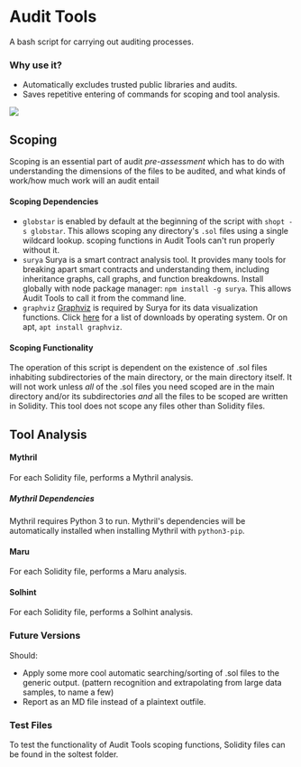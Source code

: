 # Audit Tools
A bash script for carrying out auditing processes.

### Why use it?

* Automatically excludes trusted public libraries and audits.
* Saves repetitive entering of commands for scoping and tool analysis.

<kbd>
  <img src="https://github.com/chronaeon/audit-tools/blob/master/ss1.png?raw=true" style="margin-right:50px"; \>
</kbd>

## Scoping

Scoping is an essential part of audit _pre-assessment_ which has to do with understanding the dimensions of the files to be audited, and what kinds of work/how much work will an audit entail

#### Scoping Dependencies
- `globstar` is enabled by default at the beginning of the script with `shopt -s globstar`. This allows scoping any directory's `.sol` files using a single wildcard lookup. scoping functions in Audit Tools can't run properly without it.
- `surya` Surya is a smart contract analysis tool. It provides many tools for breaking apart smart contracts and understanding them, including inheritance graphs, call graphs, and function breakdowns. Install globally with node package manager: `npm install -g surya`. This allows Audit Tools to call it from the command line.
- `graphviz` [Graphviz](https://www.graphviz.org/download/) is required by Surya for its data visualization functions. Click [here](https://www.graphviz.org/download/) for a list of downloads by operating system. Or on apt, `apt install graphviz`.

#### Scoping Functionality

The operation of this script is dependent on the existence of .sol files inhabiting subdirectories of the main directory, or the main directory itself. It will not work unless _all_ of the .sol files you need scoped are in the main directory and/or its subdirectories _and_ all the files to be scoped are written in Solidity. This tool does not scope any files other than Solidity files.

## Tool Analysis

#### Mythril
For each Solidity file, performs a Mythril analysis.

##### Mythril Dependencies
Mythril requires Python 3 to run. Mythril's dependencies will be automatically installed when installing Mythril with `python3-pip`.

#### Maru
For each Solidity file, performs a Maru analysis.

#### Solhint
For each Solidity file, performs a Solhint analysis.

### Future Versions
Should:
- Apply some more cool automatic searching/sorting of .sol files to the generic output. (pattern recognition and extrapolating from large data samples, to name a few)
- Report as an MD file instead of a plaintext outfile.
 
### Test Files

To test the functionality of Audit Tools scoping functions, Solidity files can be found in the soltest folder.
